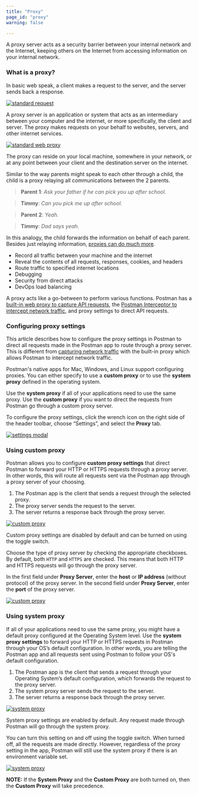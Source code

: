 ```yaml
---
title: "Proxy"
page_id: "proxy"
warning: false

---
```


A proxy server acts as a security barrier between your internal network and the Internet, keeping others on the Internet from accessing information on your internal network.

### What is a proxy?

In basic web speak, a client makes a request to the server, and the server sends back a response.

[![standard request](https://s3.amazonaws.com/postman-static-getpostman-com/postman-docs/proxy.request.png)](https://s3.amazonaws.com/postman-static-getpostman-com/postman-docs/proxy.request.png)

A proxy server is an application or system that acts as an intermediary between your computer and the internet, or more specifically, the client and server. The proxy makes requests on your behalf to websites, servers, and other internet services.

[![standard web proxy](https://s3.amazonaws.com/postman-static-getpostman-com/postman-docs/proxy.standard.png)](https://s3.amazonaws.com/postman-static-getpostman-com/postman-docs/proxy.standard.png)

The proxy can reside on your local machine, somewhere in your network, or at any point between your client and the destination server on the internet.

Similar to the way parents might speak to each other through a child, the child is a proxy relaying all communications between the 2 parents.

> **Parent 1**:  _Ask your father if he can pick you up after school._

> **Timmy**:  _Can you pick me up after school._

> **Parent 2**:  _Yeah._

> **Timmy**:  _Dad says yeah._

In this analogy, the child forwards the information on behalf of each parent. Besides just relaying information, [proxies can do much more](https://en.wikipedia.org/wiki/Proxy_server).

* Record all traffic between your machine and the internet
* Reveal the contents of all requests, responses, cookies, and headers
* Route traffic to specified internet locations
* Debugging
* Security from direct attacks
* DevOps load balancing

A proxy acts like a go-between to perform various functions. Postman has a [built-in web proxy to capture API requests](/docs/postman/sending_api_requests/capturing_http_requests), the [Postman Interceptor to intercept network traffic](/docs/postman/sending_api_requests/interceptor_extension), and proxy settings to direct API requests.

### Configuring proxy settings

This article describes how to configure the proxy settings in Postman to direct all requests made in the Postman app to route through a proxy server. This is different from [capturing network traffic](/docs/postman/sending_api_requests/capturing_http_requests) with the built-in proxy which allows Postman to intercept network traffic. 

Postman's native apps for Mac, Windows, and Linux support configuring proxies. You can either specify to use a **custom proxy** or to use the **system proxy** defined in the operating system.

Use the **system proxy** if all of your applications need to use the same proxy. Use the **custom proxy** if you want to direct the requests from Postman go through a custom proxy server.

To configure the proxy settings, click the wrench icon on the right side of the header toolbar, choose “Settings”, and select the **Proxy** tab.

[![settings modal](https://s3.amazonaws.com/postman-static-getpostman-com/postman-docs/WS-proxy_settings-a.png)](https://s3.amazonaws.com/postman-static-getpostman-com/postman-docs/WS-proxy_settings-a.png)

### Using custom proxy

Postman allows you to configure **custom proxy settings** that direct Postman to forward your HTTP or HTTPS requests through a proxy server. In other words, this will route all requests sent via the Postman app through a proxy server of your choosing.

1. The Postman app is the client that sends a request through the selected proxy.
1. The proxy server sends the request to the server.
1. The server returns a response back through the proxy server.

[![custom proxy](https://s3.amazonaws.com/postman-static-getpostman-com/postman-docs/custom.proxy2.png)](https://s3.amazonaws.com/postman-static-getpostman-com/postman-docs/custom.proxy2.png)

Custom proxy settings are disabled by default and can be turned on using the toggle switch.

Choose the type of proxy server by checking the appropriate checkboxes. By default, both `HTTP` and `HTTPS` are checked. This means that both HTTP and HTTPS requests will go through the proxy server.

In the first field under **Proxy Server**, enter the **host** or **IP address** (without protocol) of the proxy server. In the second field under **Proxy Server**, enter the **port** of the proxy server.

[![custom proxy](https://s3.amazonaws.com/postman-static-getpostman-com/postman-docs/proxy_custom.png)](https://s3.amazonaws.com/postman-static-getpostman-com/postman-docs/proxy_custom.png)

### Using system proxy

If all of your applications need to use the same proxy, you might have a default proxy configured at the Operating System level. Use the **system proxy settings** to forward your HTTP or HTTPS requests in Postman through your OS’s default configuration. In other words, you are telling the Postman app and all requests sent using Postman to follow your OS's default configuration.

1. The Postman app is the client that sends a request through your Operating System’s default configuration, which forwards the request to the proxy server.
1. The system proxy server sends the request to the server.
1. The server returns a response back through the proxy server.

[![system proxy](https://s3.amazonaws.com/postman-static-getpostman-com/postman-docs/system-proxy2.png)](https://s3.amazonaws.com/postman-static-getpostman-com/postman-docs/system-proxy2.png)

System proxy settings are enabled by default. Any request made through Postman will go through the system proxy.

You can turn this setting on and off using the toggle switch. When turned off, all the requests are made directly. However, regardless of the proxy setting in the app, Postman will still use the system proxy if there is an environment variable set. 

[![system proxy](https://s3.amazonaws.com/postman-static-getpostman-com/postman-docs/proxy_system.png)](https://s3.amazonaws.com/postman-static-getpostman-com/postman-docs/proxy_system.png)

**NOTE:** If the **System Proxy** and the **Custom Proxy** are both turned on, then the **Custom Proxy** will take precedence.
